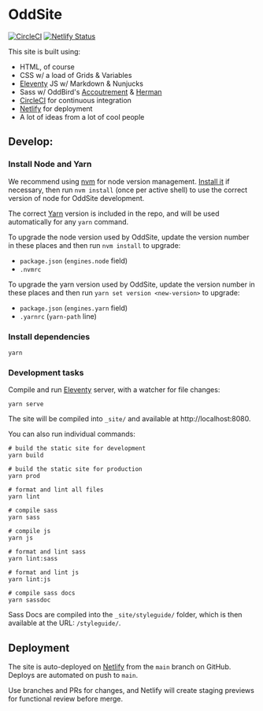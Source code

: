 # OddSite

[![CircleCI](https://circleci.com/gh/oddbird/oddleventy/tree/main.svg?style=svg)](https://circleci.com/gh/oddbird/oddleventy) [![Netlify Status](https://api.netlify.com/api/v1/badges/4f75b5a7-8412-4586-bad0-b4de64bb4f17/deploy-status)](https://app.netlify.com/sites/oddleventy/deploys)

This site is built using:

- HTML, of course
- CSS w/ a load of Grids & Variables
- [Eleventy](https://www.11ty.dev/) JS w/ Markdown & Nunjucks
- Sass w/ OddBird's [Accoutrement](https://www.oddbird.net/accoutrement/) &
  [Herman](https://www.oddbird.net/herman/)
- [CircleCI](https://circleci.com/) for continuous integration
- [Netlify](https://www.netlify.com/) for deployment
- A lot of ideas from a lot of cool people

## Develop:

### Install Node and Yarn

We recommend using [nvm](https://github.com/nvm-sh/nvm) for node version
management. [Install it](https://github.com/nvm-sh/nvm#installation-and-update)
if necessary, then run `nvm install` (once per active shell) to use the correct
version of node for OddSite development.

The correct [Yarn](https://yarnpkg.com/) version is included in the repo, and
will be used automatically for any `yarn` command.

To upgrade the node version used by OddSite, update the version number in these
places and then run `nvm install` to upgrade:

- `package.json` (`engines.node` field)
- `.nvmrc`

To upgrade the yarn version used by OddSite, update the version number in these
places and then run `yarn set version <new-version>` to upgrade:

- `package.json` (`engines.yarn` field)
- `.yarnrc` (`yarn-path` line)

### Install dependencies

```
yarn
```

### Development tasks

Compile and run [Eleventy](https://www.11ty.dev/) server, with a watcher for file
changes:

```
yarn serve
```

The site will be compiled into `_site/` and available at http://localhost:8080.

You can also run individual commands:

```
# build the static site for development
yarn build

# build the static site for production
yarn prod

# format and lint all files
yarn lint

# compile sass
yarn sass

# compile js
yarn js

# format and lint sass
yarn lint:sass

# format and lint js
yarn lint:js

# compile sass docs
yarn sassdoc
```

Sass Docs are compiled into the `_site/styleguide/` folder, which is then available
at the URL: `/styleguide/`.

## Deployment

The site is auto-deployed on [Netlify](https://www.netlify.com/) from the
`main` branch on GitHub. Deploys are automated on push to `main`.

Use branches and PRs for changes, and Netlify will create staging previews for
functional review before merge.
